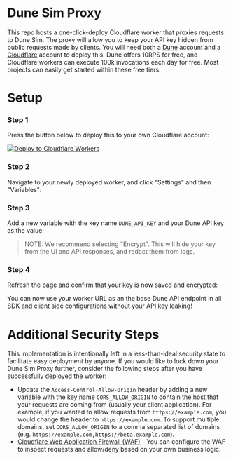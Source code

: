 # Dune Sim Proxy

This repo hosts a one-click-deploy Cloudflare worker that proxies requests to Dune Sim. The proxy will allow you to keep your API key
hidden from public requests made by clients. You will need both a [Dune](https://dune.com) account and a [Cloudflare](https://cloudflare.com) account to deploy this. Dune offers 10RPS for free, and Cloudflare workers can execute 100k invocations each day for free. Most projects can easily get started within these free tiers.

# Setup
### Step 1

Press the button below to deploy this to your own Cloudflare account:

[![Deploy to Cloudflare Workers](https://deploy.workers.cloudflare.com/button)](https://deploy.workers.cloudflare.com/?url=https://github.com/duneanalytics/echo-proxy)

### Step 2

Navigate to your newly deployed worker, and click "Settings" and then "Variables":

### Step 3
Add a new variable with the key name `DUNE_API_KEY` and your Dune API key as the value:

> NOTE: We recommend selecting "Encrypt". This will hide your key from the UI and API responses, and redact them from logs.

### Step 4
Refresh the page and confirm that your key is now saved and encrypted:

You can now use your worker URL as an the base Dune API endpoint in all SDK and client side configurations without your API key leaking!

# Additional Security Steps
This implementation is intentionally left in a less-than-ideal security state to facilitate easy deployment by anyone. If you would like to
lock down your Dune Sim Proxy further, consider the following steps after you have successfully deployed the worker:

* Update the `Access-Control-Allow-Origin` header by adding a new variable with the key name `CORS_ALLOW_ORIGIN` to contain the host that your requests are coming from (usually your client application). For example, if you wanted to allow requests from `https://example.com`, you would change the header to `https://example.com`. To support multiple domains, set `CORS_ALLOW_ORIGIN` to a comma separated list of domains (e.g. `https://example.com,https://beta.example.com`).
* [Cloudflare Web Application Firewall (WAF)](https://www.cloudflare.com/lp/ppc/waf-x/) - You can configure the WAF to inspect requests and allow/deny based on your own business logic.